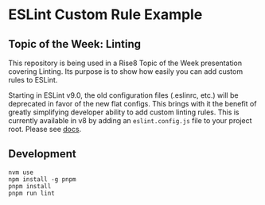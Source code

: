 # ESLint Custom Rule Example
## Topic of the Week: Linting 
This repository is being used in a Rise8 Topic of the Week presentation covering Linting. Its purpose is to show how easily you can add custom rules to ESLint.

Starting in ESLint v9.0, the old configuration files (.eslinrc, etc.) will be deprecated in favor of the new flat configs. This brings with it the benefit of greatly simplifying developer ability to add custom linting rules. This is currently available in v8 by adding an `eslint.config.js` file to your project root. Please see [docs](https://eslint.org/docs/latest/use/configure/configuration-files-new).

## Development
```shell
nvm use
npm install -g pnpm
pnpm install
pnpm run lint
```
